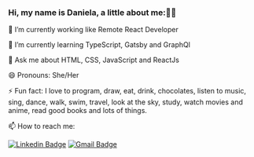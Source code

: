 ### Hi, my name is Daniela, a little about me::woman_technologist:


🔭 I’m currently working like Remote React Developer

🌱 I’m currently learning TypeScript, Gatsby and GraphQl

💬 Ask me about HTML, CSS, JavaScript and ReactJs

😄 Pronouns: She/Her

⚡ Fun fact: I love to program, draw, eat, drink, chocolates, listen to music, sing, dance, walk, swim, travel, look at the sky, study, watch movies and anime, read good books and lots of things.

📫 How to reach me: 

[![Linkedin Badge](https://img.shields.io/badge/-Daniela%20Duarte-c96893?style=flat-square&logo=Linkedin&logoColor=white&link=https://www.linkedin.com/in/danieladuarteng/)](https://www.linkedin.com/in/danieladuarteng/) 
[![Gmail Badge](https://img.shields.io/badge/daniela.engc@gmail.com-c96893?style=flat-square&logo=Gmail&logoColor=white&link=mailto:daniela.engc@gmail.comr)](mailto:daniela.engc@gmail.com)


